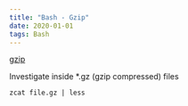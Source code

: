 ```yaml
---
title: "Bash - Gzip"
date: 2020-01-01
tags: Bash
---
```



[gzip](https://man7.org/linux/man-pages/man1/zcat.1p.html)

Investigate inside *.gz (gzip compressed) files

```
zcat file.gz | less
```
